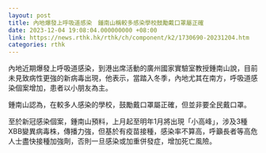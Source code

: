 ```yaml
---
layout: post
title: 內地爆發上呼吸道感染　鍾南山稱較多感染學校鼓勵戴口罩屬正確
date: 2023-12-04 19:08:04.000000000 +08:00
link: https://news.rthk.hk/rthk/ch/component/k2/1730690-20231204.htm
categories: rthk
---
```


內地近期爆發上呼吸道感染，到港出席活動的廣州國家實驗室教授鍾南山說，目前未見致病性更強的新病毒出現，他表示，當踏入冬季，內地尤其在南方，呼吸道感染個案增加，患者以小朋友為主。

鍾南山認為，在較多人感染的學校，鼓勵戴口罩屬正確，但並非要全民戴口罩。

至於新冠感染個案，鍾南山預料，上月起至明年1月將出現「小高峰」，涉及3種XBB變異病毒株，傳播力強，但基於有疫苗接種，感染率不算高，呼籲長者等高危人士盡快接種加強劑，否則一旦感染或加重併發症，增加死亡風險。

